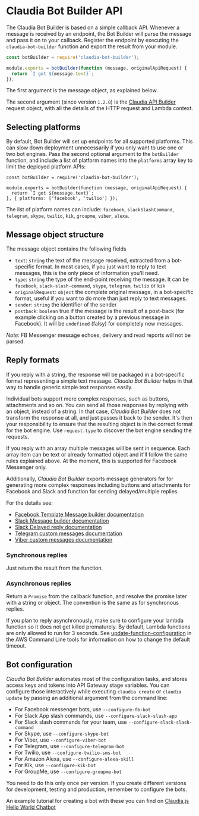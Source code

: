 # Claudia Bot Builder API

The Claudia Bot Builder is based on a simple callback API. Whenever a message is received by an endpoint, the Bot Builder will parse the message and pass it on to your callback. Register the endpoint by executing the `claudia-bot-builder` function and export the result from your module.

```javascript
const botBuilder = require('claudia-bot-builder');

module.exports = botBuilder(function (message, originalApiRequest) {
  return `I got ${message.text}`;
});
```

The first argument is the message object, as explained below.

The second argument (since version `1.2.0`) is the [Claudia API Builder](https://github.com/claudiajs/claudia-api-builder/blob/master/docs/api.md#the-request-object) request object, with all the details of the HTTP request and Lambda context.

## Selecting platforms

By default, Bot Builder will set up endpoints for all supported platforms. This can slow down deployment unnecessarily if you only want to use one or two bot engines. Pass the second optional argument to the `botBuilder` function, and include a list of platform names into the `platforms` array key to limit the deployed platform APIs:

```
const botBuilder = require('claudia-bot-builder');

module.exports = botBuilder(function (message, originalApiRequest) {
  return `I got ${message.text}`;
}, { platforms: ['facebook', 'twilio'] });
```  

The list of platform names can include: `facebook`, `slackSlashCommand`, `telegram`, `skype`, `twilio`, `kik`, `groupme`, `viber`, `alexa`.

## Message object structure

The message object contains the following fields

* `text`: `string` the text of the message received, extracted from a bot-specific format. In most cases, if you just want to reply to text messages, this is the only piece of information you'll need.
* `type`: `string` the type of the end-point receiving the message. It can be `facebook`, `slack-slash-command`, `skype`, `telegram`, `twilio` or `kik`
* `originalRequest`: `object` the complete original message, in a bot-specific format, useful if you want to do more than just reply to text messages.
* `sender`: `string` the identifier of the sender
* `postback`: `boolean` true if the message is the result of a post-back (for example clicking on a button created by a previous message in Facebook). It will be `undefined` (falsy) for completely new messages.

_Note_: FB Messenger message echoes, delivery and read reports will not be parsed.

## Reply formats

If you reply with a string, the response will be packaged in a bot-specific format representing a simple text message. _Claudia Bot Builder_ helps in that way to handle generic simple text responses easily.

Individual bots support more complex responses, such as buttons, attachments and so on. You can send all those responses by replying with an object, instead of a string. In that case, _Claudia Bot Builder_ does not transform the response at all, and just passes it back to the sender. It's then your responsibility to ensure that the resulting object is in the correct format for the bot engine. Use `request.type` to discover the bot engine sending the requests.

If you reply with an array multiple messages will be sent in sequence. Each array item can be text or already formatted object and it'll follow the same rules explained above. At the moment, this is supported for Facebook Messenger only.

Additionally, _Claudia Bot Builder_ exports message generators for for generating more complex responses including buttons and attachments for Facebook and Slack and function for sending delayed/multiple replies.

For the details see:

- [Facebook Template Message builder documentation](FB_TEMPLATE_MESSAGE_BUILDER.md)
- [Slack Message builder documentation](SLACK_MESSAGE_MESSAGE_BUILDER.md)
- [Slack Delayed reply documentation](SLACK_DELAYED_REPLY_BUILDER.md)
- [Telegram custom messages documentation](TELEGRAM_CUSTOM_MESSAGES.md)
- [Viber custom messages documentation](VIBER_CUSTOM_MESSAGES.md)

### Synchronous replies

Just return the result from the function.

### Asynchronous replies

Return a `Promise` from the callback function, and resolve the promise later with a string or object. The convention is the same as for synchronous replies.

If you plan to reply asynchronously, make sure to configure your lambda function so it does not get killed prematurely. By default, Lambda functions are only allowed to run for 3 seconds. See [update-function-configuration](http://docs.aws.amazon.com/cli/latest/reference/lambda/update-function-configuration.html) in the AWS Command Line tools for information on how to change the default timeout.

## Bot configuration

_Claudia Bot Builder_ automates most of the configuration tasks, and stores access keys and tokens into API Gateway stage variables. You can configure those interactively while executing `claudia create` or `claudia update` by passing an additional argument from the command line:

* For Facebook messenger bots, use `--configure-fb-bot`
* For Slack App slash commands, use `--configure-slack-slash-app`
* For Slack slash commands for your team, use `--configure-slack-slash-command`
* For Skype, use `--configure-skype-bot`
* For Viber, use `--configure-viber-bot`
* For Telegram, use `--configure-telegram-bot`
* For Twilio, use `--configure-twilio-sms-bot`
* For Amazon Alexa, use `--configure-alexa-skill`
* For Kik, use `--configure-kik-bot`
* For GroupMe, use `--configure-groupme-bot`

You need to do this only once per version. If you create different versions for development, testing and production, remember to configure the bots.

An example tutorial for creating a bot with these you can find on [Claudia.js Hello World Chatbot](https://claudiajs.com/tutorials/hello-world-chatbot.html)

